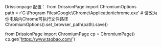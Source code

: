

Drissionpage
配置：
from DrissionPage import ChromiumOptions  
path = r'C:\Program Files\Google\Chrome\Application\chrome.exe'  # 请改为你电脑内Chrome可执行文件路径  
ChromiumOptions().set_browser_path(path).save()


  
from DrissionPage import ChromiumPage
cp = ChromiumPage()
cp.get('https://www.taobao.com/')